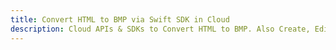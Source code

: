 ---title: Convert HTML to BMP via Swift SDK in Clouddescription: Cloud APIs & SDKs to Convert HTML to BMP. Also Create, Edit & Render Microsoft Word & OpenOffice documents in the Cloud.---